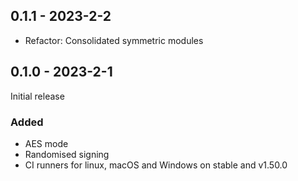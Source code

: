 ## 0.1.1 - 2023-2-2

* Refactor: Consolidated symmetric modules

## 0.1.0 - 2023-2-1

Initial release

### Added
- AES mode
- Randomised signing
- CI runners for linux, macOS and Windows on stable and v1.50.0 
